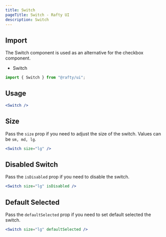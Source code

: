 ```yaml
---
title: Switch
pageTitle: Switch - Rafty UI
description: Switch
---
```


## Import

The Switch component is used as an alternative for the checkbox component.

- Switch

```jsx
import { Switch } from "@rafty/ui";
```

## Usage

```jsx
<Switch />
```

## Size

Pass the `size` prop if you need to adjust the size of the switch. Values can be `sm, md, lg`.

```jsx
<Switch size="lg" />
```

## Disabled Switch

Pass the `isDisabled` prop if you need to disable the switch.

```jsx
<Switch size="lg" isDisabled />
```

## Default Selected

Pass the `defaultSelected` prop if you need to set default selected the switch.

```jsx
<Switch size="lg" defaultSelected />
```
